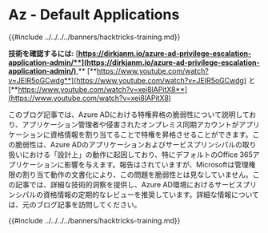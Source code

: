 # Az - Default Applications

{{#include ../../../../banners/hacktricks-training.md}}

**技術を確認するには:** [**https://dirkjanm.io/azure-ad-privilege-escalation-application-admin/**](https://dirkjanm.io/azure-ad-privilege-escalation-application-admin/)**,** [**https://www.youtube.com/watch?v=JEIR5oGCwdg**](https://www.youtube.com/watch?v=JEIR5oGCwdg) と [**https://www.youtube.com/watch?v=xei8lAPitX8**](https://www.youtube.com/watch?v=xei8lAPitX8)

このブログ記事では、Azure ADにおける特権昇格の脆弱性について説明しており、アプリケーション管理者や侵害されたオンプレミス同期アカウントがアプリケーションに資格情報を割り当てることで特権を昇格させることができます。この脆弱性は、Azure ADのアプリケーションおよびサービスプリンシパルの取り扱いにおける「設計上」の動作に起因しており、特にデフォルトのOffice 365アプリケーションに影響を与えます。報告はされていますが、Microsoftは管理権限の割り当て動作の文書化により、この問題を脆弱性とは見なしていません。この記事では、詳細な技術的洞察を提供し、Azure AD環境におけるサービスプリンシパルの資格情報の定期的なレビューを推奨しています。詳細な情報については、元のブログ記事を訪問してください。

{{#include ../../../../banners/hacktricks-training.md}}
